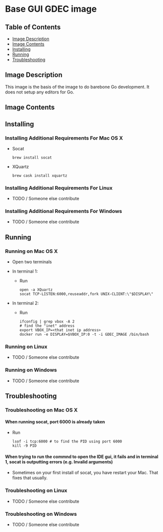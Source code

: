 # Base GUI GDEC image

## Table of Contents
- [Image Description](#image-description)
- [Image Contents](#image-contents)
- [Installing](#installing)
- [Running](#running)
- [Troubleshooting](#troubleshooting)

## Image Description
This image is the basis of the image to do barebone Go development. It does not setup any editors for Go.

## Image Contents

## Installing
### Installing Additional Requirements For Mac OS X
- Socat

  ```
  brew install socat
  ```
  
- XQuartz

  ```
  brew cask install xquartz
  ```

### Installing Additional Requirements For Linux
- TODO / Someone else contribute

### Installing Additional Requirements For Windows
- TODO / Someone else contribute


## Running
### Running on Mac OS X
- Open two terminals
- In terminal 1:
  - Run
  
    ```
    open -a XQuartz
    socat TCP-LISTEN:6000,reuseaddr,fork UNIX-CLIENT:\"$DISPLAY\"
    ```
    
- In terminal 2:
  - Run
    
    ```
    ifconfig | grep vbox -A 2
    # find the "inet" address
    export VBOX_IP=<that inet ip address>
    docker run -e DISPLAY=$VBOX_IP:0 -t -i GDEC_IMAGE /bin/bash
    ```

### Running on Linux
- TODO / Someone else contribute

### Running on Windows
- TODO / Someone else contribute

## Troubleshooting
### Troubleshooting on Mac OS X

#### When running socat, port 6000 is already taken
- Run
  
    ```
    lsof -i tcp:6000 # to find the PID using port 6000
    kill -9 PID
    ```
    
#### When trying to run the commnd to open the IDE gui, it fails and in terminal 1, socat is outputting errors (e.g. Invalid arguments)
- Sometimes on your first install of socat, you have restart your Mac. That fixes that usually.

### Troubleshooting on Linux
- TODO / Someone else contribute

### Troubleshooting on Windows
- TODO / Someone else contribute
